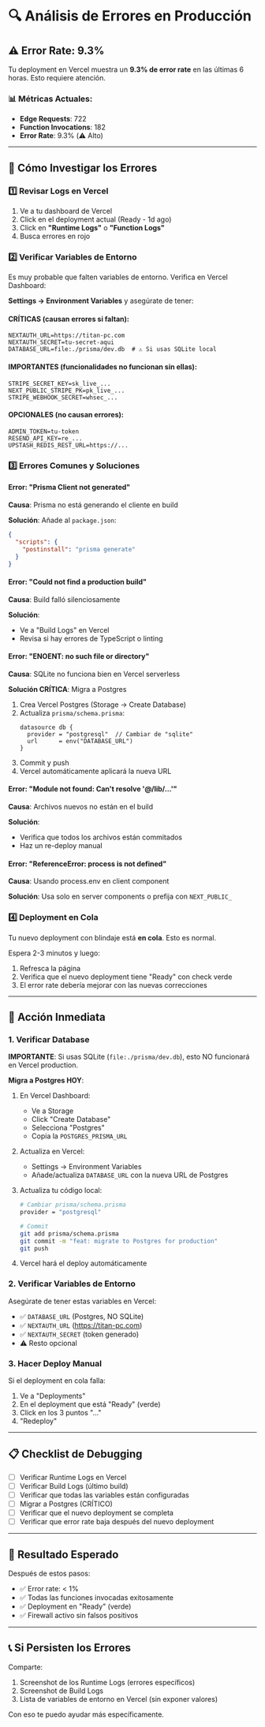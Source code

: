 # 🔍 Análisis de Errores en Producción

## ⚠️ Error Rate: 9.3%

Tu deployment en Vercel muestra un **9.3% de error rate** en las últimas 6 horas. Esto requiere atención.

### 📊 Métricas Actuales:
- **Edge Requests**: 722
- **Function Invocations**: 182
- **Error Rate**: 9.3% (⚠️ Alto)

---

## 🔧 Cómo Investigar los Errores

### 1️⃣ Revisar Logs en Vercel

1. Ve a tu dashboard de Vercel
2. Click en el deployment actual (Ready - 1d ago)
3. Click en **"Runtime Logs"** o **"Function Logs"**
4. Busca errores en rojo

### 2️⃣ Verificar Variables de Entorno

Es muy probable que falten variables de entorno. Verifica en Vercel Dashboard:

**Settings → Environment Variables** y asegúrate de tener:

#### **CRÍTICAS** (causan errores si faltan):
```env
NEXTAUTH_URL=https://titan-pc.com
NEXTAUTH_SECRET=tu-secret-aqui
DATABASE_URL=file:./prisma/dev.db  # ⚠️ Si usas SQLite local
```

#### **IMPORTANTES** (funcionalidades no funcionan sin ellas):
```env
STRIPE_SECRET_KEY=sk_live_...
NEXT_PUBLIC_STRIPE_PK=pk_live_...
STRIPE_WEBHOOK_SECRET=whsec_...
```

#### **OPCIONALES** (no causan errores):
```env
ADMIN_TOKEN=tu-token
RESEND_API_KEY=re_...
UPSTASH_REDIS_REST_URL=https://...
```

### 3️⃣ Errores Comunes y Soluciones

#### Error: "Prisma Client not generated"
**Causa**: Prisma no está generando el cliente en build

**Solución**: Añade al `package.json`:
```json
{
  "scripts": {
    "postinstall": "prisma generate"
  }
}
```

#### Error: "Could not find a production build"
**Causa**: Build falló silenciosamente

**Solución**: 
- Ve a "Build Logs" en Vercel
- Revisa si hay errores de TypeScript o linting

#### Error: "ENOENT: no such file or directory"
**Causa**: SQLite no funciona bien en Vercel serverless

**Solución CRÍTICA**: Migra a Postgres
1. Crea Vercel Postgres (Storage → Create Database)
2. Actualiza `prisma/schema.prisma`:
   ```prisma
   datasource db {
     provider = "postgresql"  // Cambiar de "sqlite"
     url      = env("DATABASE_URL")
   }
   ```
3. Commit y push
4. Vercel automáticamente aplicará la nueva URL

#### Error: "Module not found: Can't resolve '@/lib/...'"
**Causa**: Archivos nuevos no están en el build

**Solución**: 
- Verifica que todos los archivos están commitados
- Haz un re-deploy manual

#### Error: "ReferenceError: process is not defined"
**Causa**: Usando process.env en client component

**Solución**: Usa solo en server components o prefija con `NEXT_PUBLIC_`

### 4️⃣ Deployment en Cola

Tu nuevo deployment con blindaje está **en cola**. Esto es normal. 

Espera 2-3 minutos y luego:
1. Refresca la página
2. Verifica que el nuevo deployment tiene "Ready" con check verde
3. El error rate debería mejorar con las nuevas correcciones

---

## 🚨 Acción Inmediata

### 1. Verificar Database

**IMPORTANTE**: Si usas SQLite (`file:./prisma/dev.db`), esto NO funcionará en Vercel production.

**Migra a Postgres HOY**:

1. En Vercel Dashboard:
   - Ve a Storage
   - Click "Create Database"
   - Selecciona "Postgres"
   - Copia la `POSTGRES_PRISMA_URL`

2. Actualiza en Vercel:
   - Settings → Environment Variables
   - Añade/actualiza `DATABASE_URL` con la nueva URL de Postgres

3. Actualiza tu código local:
   ```bash
   # Cambiar prisma/schema.prisma
   provider = "postgresql"
   
   # Commit
   git add prisma/schema.prisma
   git commit -m "feat: migrate to Postgres for production"
   git push
   ```

4. Vercel hará el deploy automáticamente

### 2. Verificar Variables de Entorno

Asegúrate de tener estas variables en Vercel:

- ✅ `DATABASE_URL` (Postgres, NO SQLite)
- ✅ `NEXTAUTH_URL` (https://titan-pc.com)
- ✅ `NEXTAUTH_SECRET` (token generado)
- ⚠️ Resto opcional

### 3. Hacer Deploy Manual

Si el deployment en cola falla:

1. Ve a "Deployments"
2. En el deployment que está "Ready" (verde)
3. Click en los 3 puntos "..."
4. "Redeploy"

---

## 📋 Checklist de Debugging

- [ ] Verificar Runtime Logs en Vercel
- [ ] Verificar Build Logs (último build)
- [ ] Verificar que todas las variables están configuradas
- [ ] Migrar a Postgres (CRÍTICO)
- [ ] Verificar que el nuevo deployment se completa
- [ ] Verificar que error rate baja después del nuevo deployment

---

## 🎯 Resultado Esperado

Después de estos pasos:
- ✅ Error rate: < 1%
- ✅ Todas las funciones invocadas exitosamente
- ✅ Deployment en "Ready" (verde)
- ✅ Firewall activo sin falsos positivos

---

## 📞 Si Persisten los Errores

Comparte:
1. Screenshot de los Runtime Logs (errores específicos)
2. Screenshot de Build Logs
3. Lista de variables de entorno en Vercel (sin exponer valores)

Con eso te puedo ayudar más específicamente.

